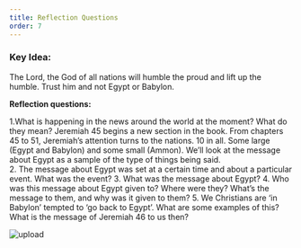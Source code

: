 ```yaml
---
title: Reflection Questions
order: 7
---
```


### Key Idea: 
The Lord, the God of all nations will humble the proud and lift up the humble. Trust him and not Egypt or Babylon.


**Reflection questions:**

1.What is happening in the news around the world at the moment? What do they mean? 
Jeremiah 45 begins a new section in the book. From chapters 45 to 51, Jeremiah’s attention turns to the nations. 10 in all. Some large (Egypt and Babylon) and some small (Ammon). We’ll look at the message about Egypt as a sample of the type of things being said.  
2. The message about Egypt was set at a certain time and about a particular event. What was the event?
3. What was the message about Egypt? 
4. Who was this message about Egypt given to? Where were they? What’s the message to them, and why was it given to them?
5. We Christians are ‘in Babylon’ tempted to ‘go back to Egypt’. What are some examples of this? What is the message of Jeremiah 46 to us then? 


![upload](https://github.com/stgeorgeshurstville/bulletin/assets/119166299/148ee660-ee69-46d7-bbc8-139ef05558f8)


